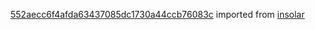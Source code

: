 [552aecc6f4afda63437085dc1730a44ccb76083c](https://github.com/insolar/insolar/commit/552aecc6f4afda63437085dc1730a44ccb76083c) imported from [insolar](https://github.com/insolar/insolar)
